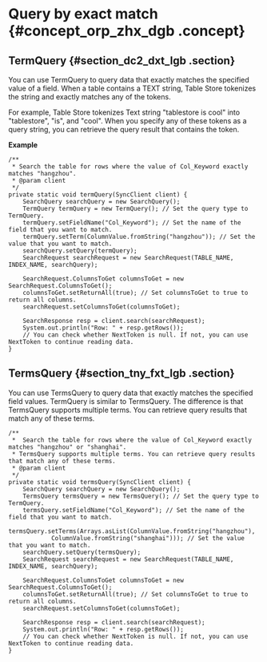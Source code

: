 # Query by exact match {#concept_orp_zhx_dgb .concept}

## TermQuery {#section_dc2_dxt_lgb .section}

You can use TermQuery to query data that exactly matches the specified value of a field. When a table contains a TEXT string, Table Store tokenizes the string and exactly matches any of the tokens.

For example, Table Store tokenizes Text string "tablestore is cool" into "tablestore", "is", and "cool". When you specify any of these tokens as a query string, you can retrieve the query result that contains the token.

**Example**

```
/**
 * Search the table for rows where the value of Col_Keyword exactly matches "hangzhou".
 * @param client
 */
private static void termQuery(SyncClient client) {
    SearchQuery searchQuery = new SearchQuery();
    TermQuery termQuery = new TermQuery(); // Set the query type to TermQuery.
    termQuery.setFieldName("Col_Keyword"); // Set the name of the field that you want to match.
    termQuery.setTerm(ColumnValue.fromString("hangzhou")); // Set the value that you want to match.
    searchQuery.setQuery(termQuery);
    SearchRequest searchRequest = new SearchRequest(TABLE_NAME, INDEX_NAME, searchQuery);

    SearchRequest.ColumnsToGet columnsToGet = new SearchRequest.ColumnsToGet();
    columnsToGet.setReturnAll(true); // Set columnsToGet to true to return all columns.
    searchRequest.setColumnsToGet(columnsToGet);

    SearchResponse resp = client.search(searchRequest);
    System.out.println("Row: " + resp.getRows());
    // You can check whether NextToken is null. If not, you can use NextToken to continue reading data.
}
```

## TermsQuery {#section_tny_fxt_lgb .section}

You can use TermsQuery to query data that exactly matches the specified field values. TermQuery is similar to TermsQuery. The difference is that TermsQuery supports multiple terms. You can retrieve query results that match any of these terms.

```
/**
 *  Search the table for rows where the value of Col_Keyword exactly matches "hangzhou" or "shanghai".
 * TermsQuery supports multiple terms. You can retrieve query results that match any of these terms.
 * @param client
 */
private static void termsQuery(SyncClient client) {
    SearchQuery searchQuery = new SearchQuery();
    TermsQuery termsQuery = new TermsQuery(); // Set the query type to TermQuery.
    termsQuery.setFieldName("Col_Keyword"); // Set the name of the field that you want to match.
    termsQuery.setTerms(Arrays.asList(ColumnValue.fromString("hangzhou"),
            ColumnValue.fromString("shanghai"))); // Set the value that you want to match.
    searchQuery.setQuery(termsQuery);
    SearchRequest searchRequest = new SearchRequest(TABLE_NAME, INDEX_NAME, searchQuery);

    SearchRequest.ColumnsToGet columnsToGet = new SearchRequest.ColumnsToGet();
    columnsToGet.setReturnAll(true); // Set columnsToGet to true to return all columns.
    searchRequest.setColumnsToGet(columnsToGet);

    SearchResponse resp = client.search(searchRequest);
    System.out.println("Row: " + resp.getRows());
    // You can check whether NextToken is null. If not, you can use NextToken to continue reading data.
}
```

